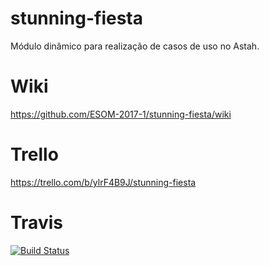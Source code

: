 # stunning-fiesta
Módulo dinâmico para realização de casos de uso no Astah.

# Wiki
https://github.com/ESOM-2017-1/stunning-fiesta/wiki

# Trello
https://trello.com/b/ylrF4B9J/stunning-fiesta

# Travis
[![Build Status](https://travis-ci.org/ESOM-2017-1/stunning-fiesta.svg?branch=master)](https://travis-ci.org/ESOM-2017-1/stunning-fiesta)
